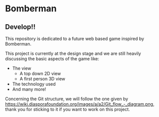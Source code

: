 Bomberman
=========

Develop!!
---------

This repository is dedicated to a future web based game inspired by Bomberman.

This project is currently at the design stage and we are still heavily discussing the basic aspects of the game like:
* The view
  * A top down 2D view
  * A first person 3D view
* The technology used
* And many more!

Concerning the Git structure, we will follow the one given by https://wiki.diasporafoundation.org/images/a/a2/Git_flow_-_diagram.png, thank you for sticking to it if you want to work on this project.
